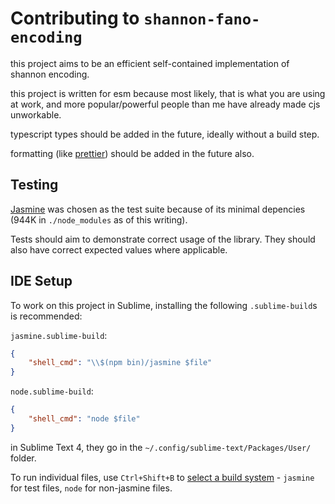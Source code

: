 # Contributing to `shannon-fano-encoding`

this project aims to be an efficient self-contained implementation of shannon encoding.

this project is written for esm because most likely, that is what you are using at work,
and more popular/powerful people than me have already made cjs unworkable.

typescript types should be added in the future, ideally without a build step.

formatting (like [prettier](https://prettier.io)) should be added in the future also.

## Testing

[Jasmine](https://jasmine.github.io/tutorials/your_first_suite)
was chosen as the test suite because of its minimal depencies (944K in `./node_modules` as of this writing).

Tests should aim to demonstrate correct usage of the library.
They should also have correct expected values where applicable.

## IDE Setup

To work on this project in Sublime, installing the following `.sublime-build`s is recommended:

`jasmine.sublime-build`:

```json
{
	"shell_cmd": "\\$(npm bin)/jasmine $file"
}
```

`node.sublime-build`:

```json
{
	"shell_cmd": "node $file"
}
```

in Sublime Text 4, they go in the `~/.config/sublime-text/Packages/User/` folder.

To run individual files, use `Ctrl+Shift+B` to [select a build system][select-bs] -
`jasmine` for test files, `node` for non-jasmine files.

[select-bs]: https://www.sublimetext.com/docs/build_systems.html#selecting-a-build-system
